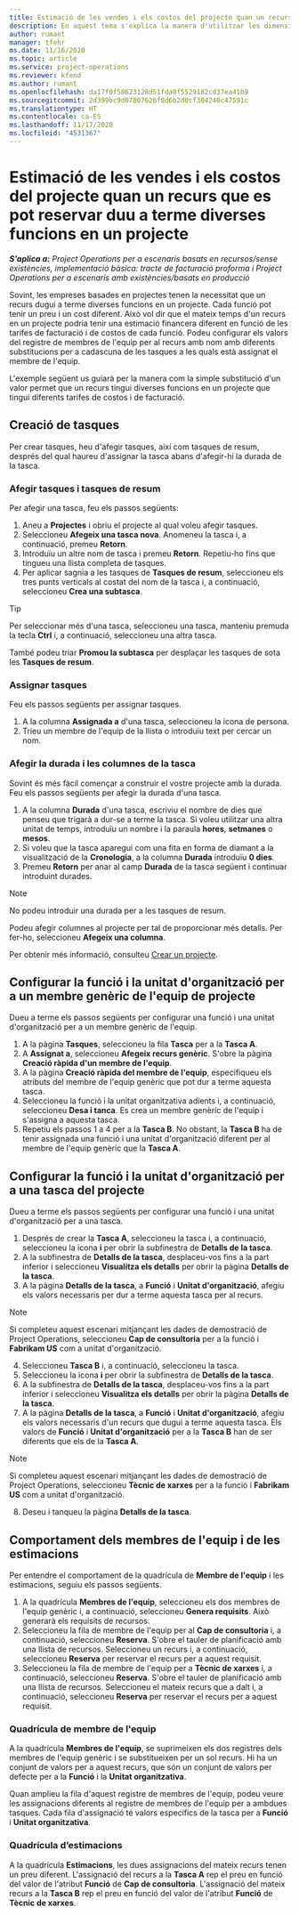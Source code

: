```yaml
---
title: Estimació de les vendes i els costos del projecte quan un recurs que es pot reservar duu a terme diverses funcions en un projecte
description: En aquest tema s'explica la manera d'utilitzar les dimensions de la fixació de preus i les estimacions de costos d'un recurs que duu a terme diverses funcions en un projecte.
author: rumant
manager: tfehr
ms.date: 11/16/2020
ms.topic: article
ms.service: project-operations
ms.reviewer: kfend
ms.author: rumant
ms.openlocfilehash: da17f0f58623128d51fda0f5529182cd37ea41b9
ms.sourcegitcommit: 2d399bc9d07807626f0d6b2d0cf304240c47591c
ms.translationtype: HT
ms.contentlocale: ca-ES
ms.lasthandoff: 11/17/2020
ms.locfileid: "4531367"
---
```

# <a name="estimate-project-sales-and-costs-when-a-bookable-resource-fills-multiple-roles-on-a-project"></a>Estimació de les vendes i els costos del projecte quan un recurs que es pot reservar duu a terme diverses funcions en un projecte 

_**S'aplica a:** Project Operations per a escenaris basats en recursos/sense existències, implementació bàsica: tracte de facturació proforma i Project Operations per a escenaris amb existències/basats en producció_ 

Sovint, les empreses basades en projectes tenen la necessitat que un recurs dugui a terme diverses funcions en un projecte. Cada funció pot tenir un preu i un cost diferent. Això vol dir que el mateix temps d'un recurs en un projecte podria tenir una estimació financera diferent en funció de les tarifes de facturació i de costos de cada funció. Podeu configurar els valors del registre de membres de l'equip per al recurs amb nom amb diferents substitucions per a cadascuna de les tasques a les quals està assignat el membre de l'equip.

L'exemple següent us guiarà per la manera com la simple substitució d'un valor permet que un recurs tingui diverses funcions en un projecte que tingui diferents tarifes de costos i de facturació.

## <a name="create-tasks"></a>Creació de tasques
Per crear tasques, heu d'afegir tasques, així com tasques de resum, després del qual haureu d'assignar la tasca abans d'afegir-hi la durada de la tasca. 

### <a name="add-tasks-and-summary-tasks"></a>Afegir tasques i tasques de resum
Per afegir una tasca, feu els passos següents:

1. Aneu a **Projectes** i obriu el projecte al qual voleu afegir tasques.
2. Seleccioneu **Afegeix una tasca nova**. Anomeneu la tasca i, a continuació, premeu **Retorn**.
3. Introduïu un altre nom de tasca i premeu **Retorn**. Repetiu-ho fins que tingueu una llista completa de tasques.
3. Per aplicar sagnia a les tasques de **Tasques de resum**, seleccioneu els tres punts verticals al costat del nom de la tasca i, a continuació, seleccioneu **Crea una subtasca**. 

  > [!TIP]
  > Per seleccionar més d'una tasca, seleccioneu una tasca, manteniu premuda la tecla **Ctrl** i, a continuació, seleccioneu una altra tasca.
  >
  > També podeu triar **Promou la subtasca** per desplaçar les tasques de sota les **Tasques de resum**.

### <a name="assign-tasks"></a>Assignar tasques

Feu els passos següents per assignar tasques.

1. A la columna **Assignada a** d'una tasca, seleccioneu la icona de persona.
2. Trieu un membre de l'equip de la llista o introduïu text per cercar un nom.

### <a name="add-task-duration-and-columns"></a>Afegir la durada i les columnes de la tasca

Sovint és més fàcil començar a construir el vostre projecte amb la durada. Feu els passos següents per afegir la durada d'una tasca.

1. A la columna **Durada** d'una tasca, escriviu el nombre de dies que penseu que trigarà a dur-se a terme la tasca. Si voleu utilitzar una altra unitat de temps, introduïu un nombre i la paraula **hores**, **setmanes** o **mesos**.
2. Si voleu que la tasca aparegui com una fita en forma de diamant a la visualització de la **Cronologia**, a la columna **Durada** introduïu **0 dies**.
3. Premeu **Retorn** per anar al camp **Durada** de la tasca següent i continuar introduint durades.

  > [!NOTE]
  > No podeu introduir una durada per a les tasques de resum.

Podeu afegir columnes al projecte per tal de proporcionar més detalls. Per fer-ho, seleccioneu **Afegeix una columna**. 

Per obtenir més informació, consulteu [Crear un projecte](https://support.microsoft.com/en-us/office/create-a-project-a5b5e823-fb2e-45fd-be00-7d84422d9749).

## <a name="set-up-the-role-and-organization-unit-for-a-generic-project-team-member"></a>Configurar la funció i la unitat d'organització per a un membre genèric de l'equip de projecte
Dueu a terme els passos següents per configurar una funció i una unitat d'organització per a un membre genèric de l'equip.

1. A la pàgina **Tasques**, seleccioneu la fila **Tasca** per a la **Tasca A**. 
2. A **Assignat a**, seleccioneu **Afegeix recurs genèric**. S'obre la pàgina **Creació ràpida d'un membre de l'equip**.
3. A la pàgina **Creació ràpida del membre de l'equip**, especifiqueu els atributs del membre de l'equip genèric que pot dur a terme aquesta tasca.
4. Seleccioneu la funció i la unitat organitzativa adients i, a continuació, seleccioneu **Desa i tanca**. Es crea un membre genèric de l'equip i s'assigna a aquesta tasca. 
5. Repetiu els passos 1 a 4 per a la **Tasca B**. No obstant, la **Tasca B** ha de tenir assignada una funció i una unitat d'organització diferent per al membre de l'equip genèric que la **Tasca A**. 

## <a name="set-up-the-role-and-organization-unit-for-a-project-task"></a>Configurar la funció i la unitat d'organització per a una tasca del projecte
Dueu a terme els passos següents per configurar una funció i una unitat d'organització per a una tasca.

1. Després de crear la **Tasca A**, seleccioneu la tasca i, a continuació, seleccioneu la icona **i** per obrir la subfinestra de **Detalls de la tasca**. 
2. A la subfinestra de **Detalls de la tasca**, desplaceu-vos fins a la part inferior i seleccioneu **Visualitza els detalls** per obrir la pàgina **Detalls de la tasca**.
3. A la pàgina **Detalls de la tasca**, a **Funció** i **Unitat d'organització**, afegiu els valors necessaris per dur a terme aquesta tasca per al recurs. 

  > [!NOTE]
  > Si completeu aquest escenari mitjançant les dades de demostració de Project Operations, seleccioneu **Cap de consultoria** per a la funció i **Fabrikam US** com a unitat d'organització.

4. Seleccioneu **Tasca B** i, a continuació, seleccioneu la tasca.
5. Seleccioneu la icona **i** per obrir la subfinestra de **Detalls de la tasca**. 
6. A la subfinestra de **Detalls de la tasca**, desplaceu-vos fins a la part inferior i seleccioneu **Visualitza els detalls** per obrir la pàgina **Detalls de la tasca**.
7. A la pàgina **Detalls de la tasca**, a **Funció** i **Unitat d'organització**, afegiu els valors necessaris d'un recurs que dugui a terme aquesta tasca. Els valors de **Funció** i **Unitat d'organització** per a la **Tasca B** han de ser diferents que els de la **Tasca A**. 

  > [!NOTE]
  > Si completeu aquest escenari mitjançant les dades de demostració de Project Operations, seleccioneu **Tècnic de xarxes** per a la funció i **Fabrikam US** com a unitat d'organització.

8. Deseu i tanqueu la pàgina **Detalls de la tasca**. 

## <a name="team-member-and-estimates-behavior"></a>Comportament dels membres de l'equip i de les estimacions 
Per entendre el comportament de la quadrícula de **Membre de l'equip** i les estimacions, seguiu els passos següents.

1. A la quadrícula **Membres de l'equip**, seleccioneu els dos membres de l'equip genèric i, a continuació, seleccioneu **Genera requisits**. Això generarà els requisits de recursos. 
2. Seleccioneu la fila de membre de l'equip per al **Cap de consultoria** i, a continuació, seleccioneu **Reserva**. S'obre el tauler de planificació amb una llista de recursos. Seleccioneu un recurs i, a continuació, seleccioneu **Reserva** per reservar el recurs per a aquest requisit.
3. Seleccioneu la fila de membre de l'equip per a **Tècnic de xarxes** i, a continuació, seleccioneu **Reserva**. S'obre el tauler de planificació amb una llista de recursos. Seleccioneu el mateix recurs que a dalt i, a continuació, seleccioneu **Reserva** per reservar el recurs per a aquest requisit.

### <a name="team-member-grid"></a>Quadrícula de membre de l'equip 

A la quadrícula **Membres de l'equip**, se suprimeixen els dos registres dels membres de l'equip genèric i se substitueixen per un sol recurs. Hi ha un conjunt de valors per a aquest recurs, que són un conjunt de valors per defecte per a la **Funció** i la **Unitat organitzativa**.

Quan amplieu la fila d'aquest registre de membres de l'equip, podeu veure les assignacions diferents al registre de membres de l'equip per a ambdues tasques. Cada fila d'assignació té valors específics de la tasca per a **Funció** i **Unitat organitzativa**. 

### <a name="estimates-grid"></a>Quadrícula d’estimacions 

A la quadrícula **Estimacions**, les dues assignacions del mateix recurs tenen un preu diferent. L'assignació del recurs a la **Tasca A** rep el preu en funció del valor de l'atribut **Funció** de **Cap de consultoria**. L'assignació del mateix recurs a la **Tasca B** rep el preu en funció del valor de l'atribut **Funció** de **Tècnic de xarxes**.
